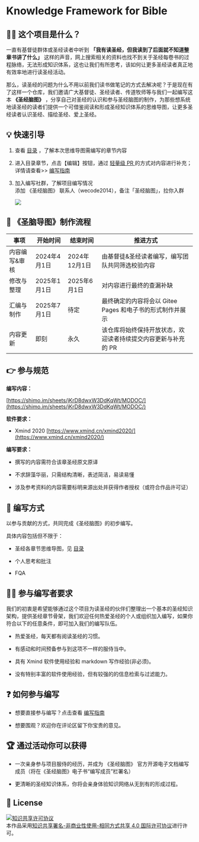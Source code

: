 # Knowledge Framework for Bible

##  🤷‍♀️ 这个项目是什么？

一直有基督徒群体或圣经读者中听到 **「我有读圣经，但我读到了后面就不知道整章书讲了什么」** 这样的声音，网上搜索相关的资料也找不到关于圣经每卷书的过程脉络，无法形成知识体系，这也让我们有所思考，该如何让更多圣经读者真正地有效率地进行读圣经活动。

那么，读圣经的问题为什么不用以前我们读书做笔记的方式去解决呢？于是现在有了这样一个仓库，我们邀请广大基督徒、圣经读者、传道牧师等与我们一起编写这本 **《圣经脑图》** ，分享自己对圣经的认识和参与圣经脑图的制作，为那些想系统地读圣经的读者们提供一个可借鉴阅读和形成圣经知识体系的思维导图，让更多圣经读者认识圣经、描绘圣经、爱上圣经。

##  💡 快速引导
1. 查看 [目录](https://wangxinleo.github.io/knowledge-framework-for-bible/list/) ，了解本次思维导图需编写的章节内容
2. 进入目录章节，点击【编辑】按钮，通过 [轻量级 PR ](https://gitee.com/help/articles/4291) 的方式对内容进行补充；           
   详情请查看>> [编写指南](https://wangxinleo.github.io/knowledge-framework-for-bible/plan/guide.html)
3. 加入编写社群，了解项目编写情况     
   添加 《圣经脑图》 联系人（wecode2014），备注「圣经脑图」，拉你入群

   ![](https://wangxinleo.github.io/knowledge-framework-for-bible/img/wecode2014.jpg)

##  🔁 《圣脑导图》制作流程

| 事项      | 开始时间      | 结束时间       | 推进方式                                |
|---------|-----------|------------|-------------------------------------|
| 内容编写&审核 | 2024年4月1日 | 2024年12月1日 | 由基督徒&圣经读者编写，编写团队共同筛选校验内容            |
| 修改与整理   | 2025年1月1日 | 2025年6月1日  | 对内容进行最终的查漏补缺                        |
| 汇编与制作   | 2025年7月1日 | 待定         | 最终确定的内容将会以 Gitee Pages 和电子书的形式制作并展示 |
| 内容更新    | 即刻        | 永久         | 该仓库将始终保持开放状态，欢迎读者持续提交内容更新与补充的 PR    |

## 👉 参与规范
**编写内容：**

[https://shimo.im/sheets/jKrD8dwxW3DdKqWt/MODOC/](https://shimo.im/sheets/jKrD8dwxW3DdKqWt/MODOC/)

**软件要求：**

- Xmind 2020 [https://www.xmind.cn/xmind2020/](https://www.xmind.cn/xmind2020/)

**编写要求：**

- 撰写的内容需符合该章圣经原文原译

- 不求辞藻华丽，只需结构清晰，表述简洁，易读易懂

- 涉及参考资料的内容需要标明来源出处并获得作者授权（或符合作品许可证）


##  📜 编写方式
以参与贡献的方式，共同完成《圣经脑图》的初步编写。

具体内容包括但不限于：

* 圣经各章节思维导图，见 [目录](https://wangxinleo.github.io/knowledge-framework-for-bible/list/)

* 个人思考和批注

* FQA

##  👩‍💻 参与编写者要求

我们的初衷是希望能够通过这个项目为读圣经的伙伴们整理出一个基本的圣经知识架构，提供圣经章节骨架，我们欢迎任何热爱圣经的个人或组织加入编写，如果你符合以下的任意条件，即可加入我们的编写队伍。

* 热爱圣经，每天都有阅读圣经的习惯。

* 有感动和时间预备参与到这项不一样的服侍当中。

* 具有 Xmind 软件使用经验和 markdown 写作经验(非必须)。

* 没有特别丰富的软件使用经验，但有较强的的信息检索与过滤能力。

##  ❓ 如何参与编写
* 想要直接参与编写？点击查看 [编写指南](https://wangxinleo.github.io/knowledge-framework-for-bible/plan/guide.html)

* 想要围观？欢迎你在评论区留下你宝贵的意见。

##  🏆 通过活动你可以获得
* 一次亲身参与项目服侍的经历，并成为 《圣经脑图》 官方开源电子文档编写成员（将在《圣经脑图》电子书“编写成员”栏署名）

* 更清晰的圣经知识体系，你将会亲身体验知识网络从无到有的形成过程。

## 🌟 License

<a rel="license" href="http://creativecommons.org/licenses/by/4.0/"><img alt="知识共享许可协议" style="border-width:0" src="https://wangxinleo.github.io/knowledge-framework-for-bible/img/timg.jpeg" /></a><br />本作品采用<a rel="license" href="http://creativecommons.org/licenses/by/4.0/">知识共享署名-非商业性使用-相同方式共享 4.0 国际许可协议</a>进行许可。